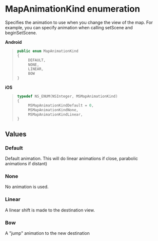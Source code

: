 
# MapAnimationKind enumeration

Specifies the animation to use when you change the view of the map. For example, you can specify animation when calling setScene and beginSetScene.

**Android**

>```java
> public enum MapAnimationKind
> {
>      DEFAULT,
>      NONE,
>      LINEAR,
>      BOW
> }
>```


**iOS**

>```objectivec
> typedef NS_ENUM(NSInteger, MSMapAnimationKind)
> {
>      MSMapAnimationKindDefault = 0,
>      MSMapAnimationKindNone,
>      MSMapAnimationKindLinear,
> }
> ```

## Values

### Default

Default animation. This will do linear animations if close, parabolic animations if distant)

### None

No animation is used.

### Linear

A linear shift is made to the destination view.

### Bow

A "jump" animation to the new destination
